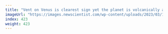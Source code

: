 ```yaml
---
title: "Vent on Venus is clearest sign yet the planet is volcanically active"
imageUrl: "https://images.newscientist.com/wp-content/uploads/2023/03/15115316/SEI_148282957.jpg?width=600"
index: 423
weight: 423
---
```

